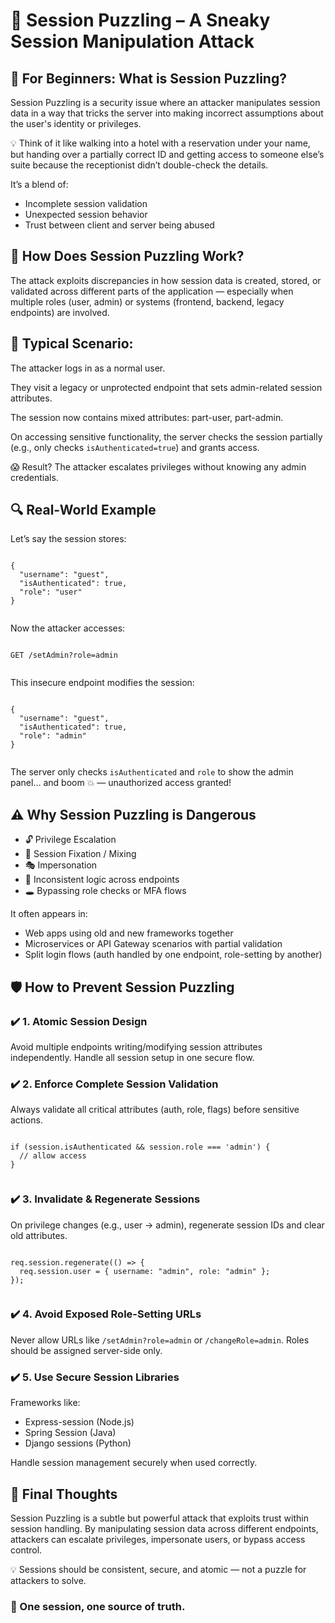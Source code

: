<!DOCTYPE html>
<html lang="en">
<head>
  <meta charset="UTF-8">
  <meta name="viewport" content="width=device-width, initial-scale=1">
</head>
<body>

  <h1>🧠 Session Puzzling – A Sneaky Session Manipulation Attack</h1>

  <h2>👶 For Beginners: What is Session Puzzling?</h2>
  <p>
    Session Puzzling is a security issue where an attacker manipulates session data in a way that tricks the server into making incorrect assumptions about the user's identity or privileges.
  </p>
  <p>
    💡 Think of it like walking into a hotel with a reservation under your name, but handing over a partially correct ID and getting access to someone else’s suite because the receptionist didn’t double-check the details.
  </p>
  <p>
    It’s a blend of:
  </p>
  <ul>
    <li>Incomplete session validation</li>
    <li>Unexpected session behavior</li>
    <li>Trust between client and server being abused</li>
  </ul>

  <h2>🧩 How Does Session Puzzling Work?</h2>
  <p>
    The attack exploits discrepancies in how session data is created, stored, or validated across different parts of the application — especially when multiple roles (user, admin) or systems (frontend, backend, legacy endpoints) are involved.
  </p>

  <h2>🧨 Typical Scenario:</h2>
  <p>The attacker logs in as a normal user.</p>
  <p>They visit a legacy or unprotected endpoint that sets admin-related session attributes.</p>
  <p>The session now contains mixed attributes: part-user, part-admin.</p>
  <p>On accessing sensitive functionality, the server checks the session partially (e.g., only checks <code>isAuthenticated=true</code>) and grants access.</p>
  <p>😱 Result? The attacker escalates privileges without knowing any admin credentials.</p>

  <h2>🔍 Real-World Example</h2>
  <p>Let’s say the session stores:</p>
  <pre><code>
{
  "username": "guest",
  "isAuthenticated": true,
  "role": "user"
}
  </code></pre>

  <p>Now the attacker accesses:</p>
  <pre><code>
GET /setAdmin?role=admin
  </code></pre>

  <p>This insecure endpoint modifies the session:</p>
  <pre><code>
{
  "username": "guest",
  "isAuthenticated": true,
  "role": "admin"
}
  </code></pre>

  <p>The server only checks <code>isAuthenticated</code> and <code>role</code> to show the admin panel… and boom 💥 — unauthorized access granted!</p>

  <h2>⚠️ Why Session Puzzling is Dangerous</h2>
  <ul>
    <li>🔓 Privilege Escalation</li>
    <li>🔄 Session Fixation / Mixing</li>
    <li>🎭 Impersonation</li>
    <li>🧩 Inconsistent logic across endpoints</li>
    <li>🕳️ Bypassing role checks or MFA flows</li>
  </ul>
  <p>It often appears in:</p>
  <ul>
    <li>Web apps using old and new frameworks together</li>
    <li>Microservices or API Gateway scenarios with partial validation</li>
    <li>Split login flows (auth handled by one endpoint, role-setting by another)</li>
  </ul>

  <h2>🛡️ How to Prevent Session Puzzling</h2>

  <h3>✔️ 1. Atomic Session Design</h3>
  <p>Avoid multiple endpoints writing/modifying session attributes independently. Handle all session setup in one secure flow.</p>

  <h3>✔️ 2. Enforce Complete Session Validation</h3>
  <p>Always validate all critical attributes (auth, role, flags) before sensitive actions.</p>
  <pre><code>
if (session.isAuthenticated && session.role === 'admin') {
  // allow access
}
  </code></pre>

  <h3>✔️ 3. Invalidate & Regenerate Sessions</h3>
  <p>On privilege changes (e.g., user → admin), regenerate session IDs and clear old attributes.</p>
  <pre><code>
req.session.regenerate(() => {
  req.session.user = { username: "admin", role: "admin" };
});
  </code></pre>

  <h3>✔️ 4. Avoid Exposed Role-Setting URLs</h3>
  <p>Never allow URLs like <code>/setAdmin?role=admin</code> or <code>/changeRole=admin</code>. Roles should be assigned server-side only.</p>

  <h3>✔️ 5. Use Secure Session Libraries</h3>
  <p>Frameworks like:</p>
  <ul>
    <li>Express-session (Node.js)</li>
    <li>Spring Session (Java)</li>
    <li>Django sessions (Python)</li>
  </ul>
  <p>Handle session management securely when used correctly.</p>

  <h2>🚀 Final Thoughts</h2>
  <p>Session Puzzling is a subtle but powerful attack that exploits trust within session handling. By manipulating session data across different endpoints, attackers can escalate privileges, impersonate users, or bypass access control.</p>
  <p>💡 Sessions should be consistent, secure, and atomic — not a puzzle for attackers to solve.</p>

  <h3>🔐 One session, one source of truth.</h3>

</body>
</html>
